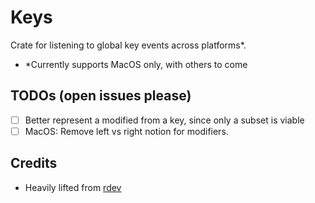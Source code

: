 # Keys

Crate for listening to global key events across platforms*.

- *Currently supports MacOS only, with others to come

## TODOs (open issues please)

- [ ] Better represent a modified from a key, since only a subset is viable
- [ ] MacOS: Remove left vs right notion for modifiers.

## Credits

- Heavily lifted from [rdev](https://github.com/Narsil/rdev)
